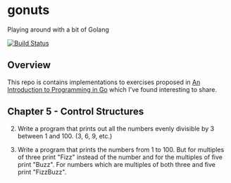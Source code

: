 gonuts
======

Playing around with a bit of Golang

[![Build Status](https://travis-ci.org/cilindrox/gonuts.svg)](https://travis-ci.org/cilindrox/gonuts)

## Overview

This repo is contains implementations to exercises proposed in [An Introduction to Programming in Go][book] which I've found interesting to share.

## Chapter 5 - Control Structures

2. Write a program that prints out all the numbers evenly divisible by 3 between 1 and 100. (3, 6, 9, etc.)

3. Write a program that prints the numbers from 1 to 100. But for multiples of three print "Fizz" instead of the number and for the multiples of five print "Buzz". For numbers which are multiples of both three and five print "FizzBuzz".

[book]: https://www.golang-book.com/books/intro
